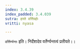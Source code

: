 ```yaml
---
index: 3.4.39
index_padded: 3.4.039
sutra: हस्ते वर्त्तिग्रहोः
vritti: nyasa

---
```

`वर्त्तिर्ण्यन्तः` इति। निर्देशादेव वर्तेर्ण्यन्तत्वं प्रतीयते।।